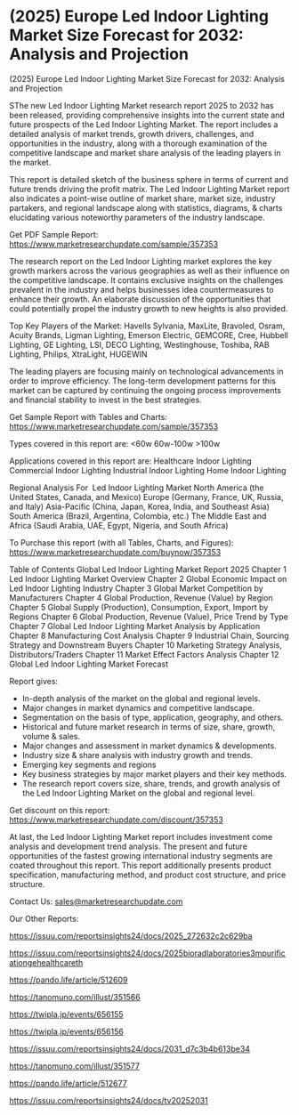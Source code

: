 # (2025) Europe Led Indoor Lighting Market Size Forecast for 2032: Analysis and Projection
 (2025) Europe Led Indoor Lighting Market Size Forecast for 2032: Analysis and Projection

SThe new Led Indoor Lighting Market research report 2025 to 2032 has been released, providing comprehensive insights into the current state and future prospects of the Led Indoor Lighting Market. The report includes a detailed analysis of market trends, growth drivers, challenges, and opportunities in the industry, along with a thorough examination of the competitive landscape and market share analysis of the leading players in the market.

This report is detailed sketch of the business sphere in terms of current and future trends driving the profit matrix. The Led Indoor Lighting Market report also indicates a point-wise outline of market share, market size, industry partakers, and regional landscape along with statistics, diagrams, & charts elucidating various noteworthy parameters of the industry landscape.

Get PDF Sample Report: https://www.marketresearchupdate.com/sample/357353

The research report on the Led Indoor Lighting market explores the key growth markers across the various geographies as well as their influence on the competitive landscape. It contains exclusive insights on the challenges prevalent in the industry and helps businesses idea countermeasures to enhance their growth. An elaborate discussion of the opportunities that could potentially propel the industry growth to new heights is also provided.

Top Key Players of the Market:
Havells Sylvania, MaxLite, Bravoled, Osram, Acuity Brands, Ligman Lighting, Emerson Electric, GEMCORE, Cree, Hubbell Lighting, GE Lighting, LSI, DECO Lighting, Westinghouse, Toshiba, RAB Lighting, Philips, XtraLight, HUGEWIN


The leading players are focusing mainly on technological advancements in order to improve efficiency. The long-term development patterns for this market can be captured by continuing the ongoing process improvements and financial stability to invest in the best strategies.

Get Sample Report with Tables and Charts: https://www.marketresearchupdate.com/sample/357353

Types covered in this report are:
<60w 60w-100w >100w


Applications covered in this report are:
Healthcare Indoor Lighting
Commercial Indoor Lighting
Industrial Indoor Lighting
Home Indoor Lighting


Regional Analysis For  Led Indoor Lighting Market
North America (the United States, Canada, and Mexico)
Europe (Germany, France, UK, Russia, and Italy)
Asia-Pacific (China, Japan, Korea, India, and Southeast Asia)
South America (Brazil, Argentina, Colombia, etc.)
The Middle East and Africa (Saudi Arabia, UAE, Egypt, Nigeria, and South Africa)

To Purchase this report (with all Tables, Charts, and Figures): https://www.marketresearchupdate.com/buynow/357353

Table of Contents
Global Led Indoor Lighting Market Report 2025
Chapter 1 Led Indoor Lighting Market Overview
Chapter 2 Global Economic Impact on Led Indoor Lighting Industry
Chapter 3 Global Market Competition by Manufacturers
Chapter 4 Global Production, Revenue (Value) by Region
Chapter 5 Global Supply (Production), Consumption, Export, Import by Regions
Chapter 6 Global Production, Revenue (Value), Price Trend by Type
Chapter 7 Global Led Indoor Lighting Market Analysis by Application
Chapter 8 Manufacturing Cost Analysis
Chapter 9 Industrial Chain, Sourcing Strategy and Downstream Buyers
Chapter 10 Marketing Strategy Analysis, Distributors/Traders
Chapter 11 Market Effect Factors Analysis
Chapter 12 Global Led Indoor Lighting Market Forecast

Report gives:

- In-depth analysis of the market on the global and regional levels.
- Major changes in market dynamics and competitive landscape.
- Segmentation on the basis of type, application, geography, and others.
- Historical and future market research in terms of size, share, growth, volume & sales.
- Major changes and assessment in market dynamics & developments.
- Industry size & share analysis with industry growth and trends.
- Emerging key segments and regions
- Key business strategies by major market players and their key methods.
- The research report covers size, share, trends, and growth analysis of the Led Indoor Lighting Market on the global and regional level.

Get discount on this report: https://www.marketresearchupdate.com/discount/357353

At last, the Led Indoor Lighting Market report includes investment come analysis and development trend analysis. The present and future opportunities of the fastest growing international industry segments are coated throughout this report. This report additionally presents product specification, manufacturing method, and product cost structure, and price structure.

Contact Us:
sales@marketresearchupdate.com

Our Other Reports:

https://issuu.com/reportsinsights24/docs/2025_272632c2c629ba

https://issuu.com/reportsinsights24/docs/2025bioradlaboratories3mpurificationgehealthcareth

https://pando.life/article/512609

https://tanomuno.com/illust/351566

https://twipla.jp/events/656155

https://twipla.jp/events/656156

https://issuu.com/reportsinsights24/docs/2031_d7c3b4b613be34

https://tanomuno.com/illust/351577

https://pando.life/article/512677

https://issuu.com/reportsinsights24/docs/tv20252031
